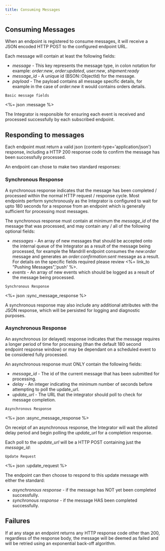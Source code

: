 ```yaml
---
title: Consuming Messages
---
```


## Consuming Messages

When an endpoint is registered to consume messages, it will receive a JSON encoded HTTP POST to the configured endpoint URL.

Each message will contain at least the following fields:

* _message_ - This key represents the message type, in colon notation for example: _order:new_, _order:updated_, _user:new_, _shipment:ready_
* _message_id_ - A unique id (BSON::ObjectId) for the message.
* _payload_ - The payload contains all message specific details, for example in the case of _order:new_ it would contains orders details.

<pre class="headers"><code>Basic message fields</code></pre>
<%= json :message %>

The Integrator is responsible for ensuring each event is received and processed successfully by each subscribed endpoint.


## Responding to messages

Each endpoint must return a valid json (content-type='application/json') response, including a HTTP 200 response code to confirm the message has been successfully processed.

An endpoint can chose to make two standard responses:

### Synchronous Response

A synchronous response indicates that the message has been completed / processed within the normal HTTP request / response cycle. Most endpoints perform synchronously as the Integrator is configured to wait for upto 180 seconds for a response from an endpoint which is generally sufficient for processing most messages.

The synchronous response must contain at minimum the _message_id_ of the message that was processed, and may contain any / all of the following optional fields:

* _messages_ - An array of new messages that should be accepted onto the internal queue of the Integrator as a result of the message being processed, for example the Mandrill endpoint consumes the _new:order_ message and generates an _order:confirmation:sent_ message as a result. For details on the specific fields required please review <%= link_to "Pushing Messages",'push' %>.
* _events_ - An array of new events which should be logged as a result of the message being processed.

<pre class="headers"><code>Synchronous Response</code></pre>
<%= json :sync_message_response %>

A synchronous response may also include any additional attributes with the JSON response, which will be persisted for logging and diagnostic purposes.

### Asynchronous Response

An asynchronous (or delayed) response indicates that the message requires a longer period of time for processing (than the default 180 second endpoint response window) or may be dependant on a scheduled event to be considered fully processed.

An asynchronous response must ONLY contain the following fields:

* _message_id_ - The id of the current message that has been submitted for processing.
* _delay_ - An integer indicating the minimum number of seconds before attempting to poll the update_url.
* _update_url_ - The URL that the integrator should poll to check for message completion.

<pre class="headers"><code>Asynchronous Response</code></pre>
<%= json :async_message_response %>

On receipt of an asynchronous response, the Integrator will wait the alloted delay period and begin polling the _update_url_ for a completion response.

Each poll to the _update_url_ will be a HTTP POST containing just the _message_id_:

<pre class="headers"><code>Update Request</code></pre>
<%= json :update_request %>

The endpoint can then choose to respond to this update message with either the standard:

* _asynchronous response_ - if the message has NOT yet been completed successfully.
* _synchronous response_ - if the message HAS been completed successfully.

## Failures

If at any stage an endpoint returns any HTTP response code other than 200, regardless of the response body, the message will be deemed as failed and will be retried using an exponential back-off algorithm.
